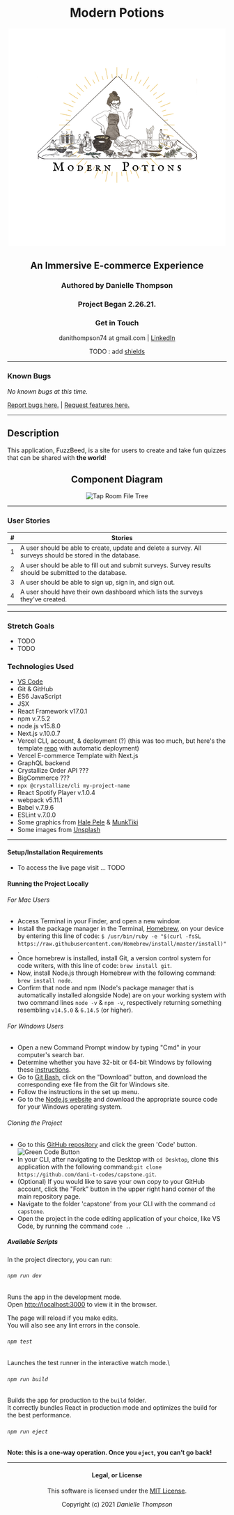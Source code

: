 <div align="center">

# Modern Potions

![Modern Potions Logo](img/ModernPotionsLogo.png)

## An Immersive E-commerce Experience

### Authored by Danielle Thompson

### Project Began 2.26.21.

### Get in Touch

danithompson74 at gmail.com | [LinkedIn](https://www.linkedin.com/in/danielle-thompson74/)

TODO : add [shields](https://shields.io/)

</div>

---

### Known Bugs

_No known bugs at this time._

[Report bugs here.](https://github.com/Zahnen/fuzzbeed/issues) | [Request features here.](https://github.com/Zahnen/fuzzbeed/issues)

___

## Description

This application, FuzzBeed, is a site for users to create and take fun quizzes that can be shared with **the world**!

<div align="center">

## Component Diagram

![Tap Room File Tree](https://i.postimg.cc/BnXjV00P/Tap-Room-File-Tree.png)

</div>

---

### User Stories

|  # 	|  Stories 	|
|---	|---	|
|  1 	|  A user should be able to create, update and delete a survey. All surveys should be stored in the database. 	|
|  2 	|   A user should be able to fill out and submit surveys. Survey results should be submitted to the database. 	|
|  3 	|   A user should be able to sign up, sign in, and sign out.	|
|  4 	|   A user should have their own dashboard which lists the surveys they've created.	|

---

### Stretch Goals

- TODO
- TODO

### Technologies Used

- [VS Code](https://code.visualstudio.com/download)
- Git & GitHub
- ES6 JavaScript
- JSX
- React Framework v17.0.1
- npm v.7.5.2
- node.js v15.8.0
- Next.js v.10.0.7
- Vercel CLI, account, & deployment (?) (this was too much, but here's the template [repo](https://github.com/danitcodes/vercel-ecommerce) with automatic deployment)
- Vercel E-commerce Template with Next.js
- GraphQL backend
- Crystallize Order API ???
- BigCommerce ???
- `npx @crystallize/cli my-project-name`
- React Spotify Player v.1.0.4
- webpack v5.11.1
- Babel v.7.9.6
- ESLint v.7.0.0
- Some graphics from [Hale Pele](halepele.com) & [MunkTiki](munktiki.com)
- Some images from [Unsplash](unsplash.com)

---

#### Setup/Installation Requirements

- To access the live page visit ... TODO

#### Running the Project Locally

###### For Mac Users

- Access Terminal in your Finder, and open a new window.
- Install the package manager in the Terminal, [Homebrew](https://brew.sh/), on your device by entering this line of code:
`$ /usr/bin/ruby -e "$(curl -fsSL https://raw.githubusercontent.com/Homebrew/install/master/install)"`.
- Once homebrew is installed, install Git, a version control system for code writers, with this line of code: `brew install git`.
- Now, install Node.js through Homebrew with the following command: `brew install node`.
- Confirm that node and npm (Node's package manager that is automatically installed alongside Node) are on your working system with two command lines `node -v` & `npm -v`, respectively returning something resembling `v14.5.0` & `6.14.5` (or higher).

###### For Windows Users

- Open a new Command Prompt window by typing "Cmd" in your computer's search bar.
- Determine whether you have 32-bit or 64-bit Windows by following these [instructions](https://support.microsoft.com/en-us/help/13443/windows-which-version-am-i-running).
- Go to [Git Bash](https://gitforwindows.org/), click on the "Download" button, and download the corresponding exe file from the Git for Windows site.
- Follow the instructions in the set up menu.
- Go to the [Node.js website](https://nodejs.org/en/download/) and download the appropriate source code for your Windows operating system.

###### Cloning the Project

- Go to this [GitHub repository](https://github.com/dani-t-codes/capstone) and click the green 'Code' button.
![Green Code Button](src/components/img/code-button.png)
- In your CLI, after navigating to the Desktop with `cd Desktop`, clone this application with the following command:`git clone https://github.com/dani-t-codes/capstone.git`.
- (Optional) If you would like to save your own copy to your GitHub account, click the "Fork" button in the upper right hand corner of the main repository page.
- Navigate to the folder 'capstone' from your CLI with the command `cd capstone`.
- Open the project in the code editing application of your choice, like VS Code, by running the command `code .`.

##### Available Scripts

In the project directory, you can run:

###### `npm run dev`

Runs the app in the development mode.\
Open [http://localhost:3000](http://localhost:3000) to view it in the browser.

The page will reload if you make edits.\
You will also see any lint errors in the console.

###### `npm test`

Launches the test runner in the interactive watch mode.\

###### `npm run build`

Builds the app for production to the `build` folder.\
It correctly bundles React in production mode and optimizes the build for the best performance.

###### `npm run eject`

**Note: this is a one-way operation. Once you `eject`, you can’t go back!**

___

<div align="center">

#### Legal, or License

This software is licensed under the [MIT License](https://choosealicense.com/licenses/mit/).

Copyright (c) 2021 *_Danielle Thompson_*

</div>